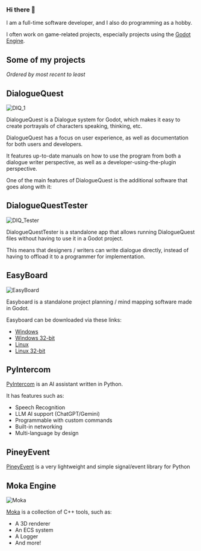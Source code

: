 ### Hi there 👋
I am a full-time software developer, and I also do programming as a hobby.

I often work on game-related projects, especially projects using the [Godot Engine](https://godotengine.org/).

## Some of my projects

*Ordered by most recent to least*

## DialogueQuest

![DIQ_1](https://github.com/hohfchns/hohfchns/assets/57037334/641eb2a5-4580-4cc3-8065-1d1f7b5a948e)

DialogueQuest is a Dialogue system for Godot, which makes it easy to create portrayals of characters speaking, thinking, etc.

DialogueQuest has a focus on user experience, as well as documentation for both users and developers.

It features up-to-date manuals on how to use the program from both a dialogue writer perspective, as well as a developer-using-the-plugin perspective.

One of the main features of DialogueQuest is the additional software that goes along with it:

## DialogueQuestTester

![DIQ_Tester](https://github.com/hohfchns/hohfchns/assets/57037334/b662cf16-5ddd-45c3-a2fd-a26a97851627)

DialogueQuestTester is a standalone app that allows running DialogueQuest files without having to use it in a Godot project.

This means that designers / writers can write dialogue directly, instead of having to offload it to a programmer for implementation.

## EasyBoard

![EasyBoard](https://github.com/hohfchns/hohfchns/assets/57037334/856deb4b-341c-4f8b-ad01-8e314a4892c9)

Easyboard is a standalone project planning / mind mapping software made in Godot.

Easyboard can be downloaded via these links:
- [Windows](https://archive.org/download/easy-board-linux-v0.1.0.tar/EasyBoard_Windows.zip)
- [Windows 32-bit](https://archive.org/download/easy-board-linux-v0.1.0.tar/EasyBoard_Windows_x86_32.zip)
- [Linux](https://archive.org/download/easy-board-linux-v0.1.0.tar/EasyBoard_Linux.tar.gz)
- [Linux 32-bit](https://archive.org/download/easy-board-linux-v0.1.0.tar/EasyBoard_Linux_x86_32.tar.gz)

## PyIntercom

[PyIntercom](https://github.com/hohfchns/py_intercom) is an AI assistant written in Python.

It has features such as:
- Speech Recognition
- LLM AI support (ChatGPT/Gemini)
- Programmable with custom commands
- Built-in networking
- Multi-language by design

## PineyEvent

[PineyEvent](https://github.com/hohfchns/pineyevent) is a very lightweight and simple signal/event library for Python

## Moka Engine

![Moka](https://github.com/hohfchns/hohfchns/assets/57037334/72ed2bd0-d2e6-49cd-a5cb-beced5e2c487)

[Moka](https://github.com/hohfchns/Moka) is a collection of C++ tools, such as:
- A 3D renderer
- An ECS system
- A Logger
- And more!


